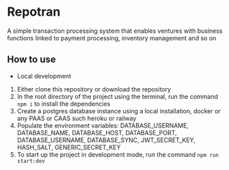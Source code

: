 # Repotran
A simple transaction processing system that enables ventures with business functions linked to payment processing, inventory management and so on

## How to use
- Local development
1. Either clone this repository or download the repository
2. In the root directory of the project using the terminal, run the command `npm i` to install the dependencies
3. Create a postgres database instance using a local installation, docker or any PAAS or CAAS such heroku or railway
4. Populate the environment variables: DATABASE_USERNAME, DATABASE_NAME, DATABASE_HOST, DATABASE_PORT, DATABASE_USERNAME, DATABASE_SYNC, JWT_SECRET_KEY, HASH_SALT, GENERIC_SECRET_KEY
5. To start up the project in development mode, run the command `npm run start:dev`
